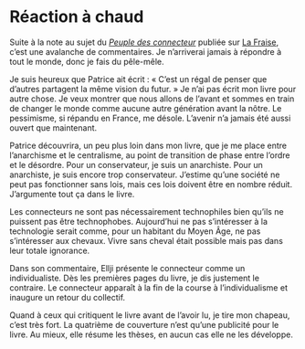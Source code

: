 # Réaction à chaud

Suite à la note au sujet du [*Peuple des connecteur*](https://tcrouzet.com/le-peuple-des-connecteurs/) publiée sur [La Fraise](http://www.lafraise.com), c’est une avalanche de commentaires. Je n’arriverai jamais à répondre à tout le monde, donc je fais du pêle-mêle.

Je suis heureux que Patrice ait écrit : « C’est un régal de penser que d’autres partagent la même vision du futur. » Je n’ai pas écrit mon livre pour autre chose. Je veux montrer que nous allons de l’avant et sommes en train de changer le monde comme aucune autre génération avant la nôtre. Le pessimisme, si répandu en France, me désole. L’avenir n’a jamais été aussi ouvert que maintenant.

Patrice découvrira, un peu plus loin dans mon livre, que je me place entre l’anarchisme et le centralisme, au point de transition de phase entre l’ordre et le désordre. Pour un conservateur, je suis un anarchiste. Pour un anarchiste, je suis encore trop conservateur. J’estime qu’une société ne peut pas fonctionner sans lois, mais ces lois doivent être en nombre réduit. J’argumente tout ça dans le livre.

Les connecteurs ne sont pas nécessairement technophiles bien qu’ils ne puissent pas être technophobes. Aujourd’hui ne pas s’intéresser à la technologie serait comme, pour un habitant du Moyen Âge, ne pas s’intéresser aux chevaux. Vivre sans cheval était possible mais pas dans leur totale ignorance.

Dans son commentaire, Ellji présente le connecteur comme un individualiste. Dès les premières pages du livre, je dis justement le contraire. Le connecteur apparaît à la fin de la course à l’individualisme et inaugure un retour du collectif.

Quand à ceux qui critiquent le livre avant de l’avoir lu, je tire mon chapeau, c’est très fort. La quatrième de couverture n’est qu’une publicité pour le livre. Au mieux, elle résume les thèses, en aucun cas elle ne les développe.